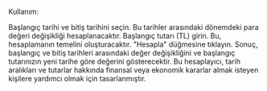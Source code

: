 Kullanım:

Başlangıç tarihi ve bitiş tarihini seçin. Bu tarihler arasındaki dönemdeki para değeri değişikliği hesaplanacaktır.
Başlangıç tutarı (TL) girin. Bu, hesaplamanın temelini oluşturacaktır.
"Hesapla" düğmesine tıklayın.
Sonuç, başlangıç ve bitiş tarihleri arasındaki değer değişikliğini ve başlangıç tutarınızın yeni tarihe göre değerini gösterecektir.
Bu hesaplayıcı, tarih aralıkları ve tutarlar hakkında finansal veya ekonomik kararlar almak isteyen kişilere yardımcı olmak için tasarlanmıştır.